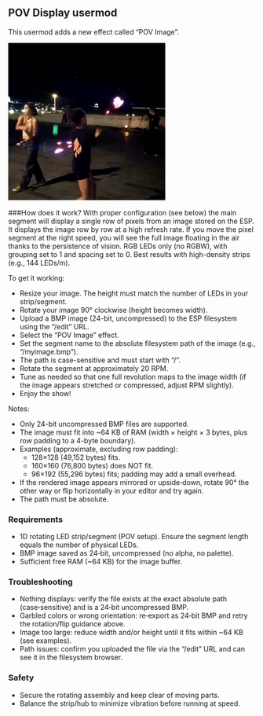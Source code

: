 ## POV Display usermod

This usermod adds a new effect called “POV Image”.

![the usermod at work](pov_display.gif?raw=true)

###How does it work?
With proper configuration (see below) the main segment will display a single row of pixels from an image stored on the ESP.
It displays the image row by row at a high refresh rate.
If you move the pixel segment at the right speed, you will see the full image floating in the air thanks to the persistence of vision.
RGB LEDs only (no RGBW), with grouping set to 1 and spacing set to 0.
Best results with high-density strips (e.g., 144 LEDs/m).

To get it working:
- Resize your image. The height must match the number of LEDs in your strip/segment.
- Rotate your image 90° clockwise (height becomes width).
- Upload a BMP image (24-bit, uncompressed) to the ESP filesystem using the “/edit” URL.
- Select the “POV Image” effect.
- Set the segment name to the absolute filesystem path of the image (e.g., “/myimage.bmp”).
- The path is case-sensitive and must start with “/”.
- Rotate the segment at approximately 20 RPM.
- Tune as needed so that one full revolution maps to the image width (if the image appears stretched or compressed, adjust RPM slightly).
- Enjoy the show!

Notes:
- Only 24-bit uncompressed BMP files are supported.
- The image must fit into ~64 KB of RAM (width × height × 3 bytes, plus row padding to a 4-byte boundary).
- Examples (approximate, excluding row padding):
  - 128×128 (49,152 bytes) fits.
  - 160×160 (76,800 bytes) does NOT fit.
  - 96×192 (55,296 bytes) fits; padding may add a small overhead.
- If the rendered image appears mirrored or upside‑down, rotate 90° the other way or flip horizontally in your editor and try again.
- The path must be absolute.

### Requirements
- 1D rotating LED strip/segment (POV setup). Ensure the segment length equals the number of physical LEDs.
- BMP image saved as 24‑bit, uncompressed (no alpha, no palette).
- Sufficient free RAM (~64 KB) for the image buffer.

### Troubleshooting
- Nothing displays: verify the file exists at the exact absolute path (case‑sensitive) and is a 24‑bit uncompressed BMP.
- Garbled colors or wrong orientation: re‑export as 24‑bit BMP and retry the rotation/flip guidance above.
- Image too large: reduce width and/or height until it fits within ~64 KB (see examples).
- Path issues: confirm you uploaded the file via the “/edit” URL and can see it in the filesystem browser.

### Safety
- Secure the rotating assembly and keep clear of moving parts.
- Balance the strip/hub to minimize vibration before running at speed.